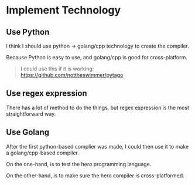 # Implement Technology

## Use Python

I think I should use python -> golang/cpp technology to create the compiler.

Because Python is easy to use, and golang/cpp is good for cross-platform.

> I could use this if it is working: https://github.com/nottheswimmer/pytago

## Use regex expression

There has a lot of method to do the things, but regex expression is the most straightforward way.

## Use Golang
After the first python-based complier was made, I could then use it to make a golang/cpp-based compiler.

On the one-hand, is to test the hero programming language.

On the other-hand, is to make sure the hero compiler is cross-platformed.
